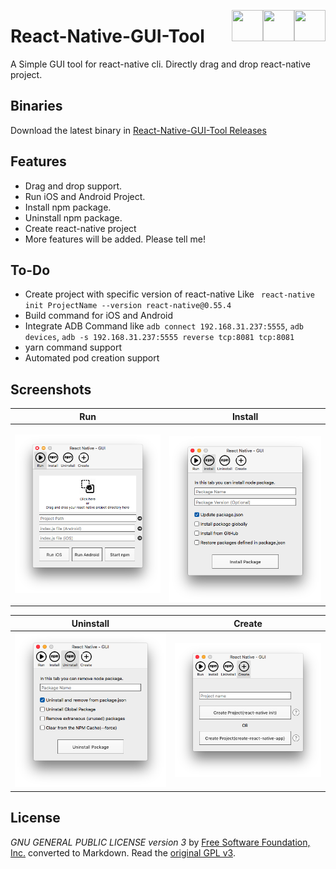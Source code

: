  
 [<img align="right" src="https://cdn.jsdelivr.net/npm/simple-icons@latest/icons/instagram.svg" width="50" height="50" />](http://www.instagram.com/gajjartejas)
 [<img align="right" src="https://cdn.jsdelivr.net/npm/simple-icons@latest/icons/twitter.svg" width="50" height="50" />](http://www.twitter.com/gajjartejas)
 [<img align="right" src="https://cdn.jsdelivr.net/npm/simple-icons@latest/icons/reddit.svg" width="50" height="50" />](http://www.reddit.com/u/gajjartejas)

# React-Native-GUI-Tool

A Simple GUI tool for react-native cli. Directly drag and drop react-native project.


## Binaries
Download the latest binary in [React-Native-GUI-Tool Releases](https://github.com/gajjartejas/React-Native-GUI-Tool/releases/latest)

## Features 
- Drag and drop support.
- Run iOS and Android Project.
- Install npm package.
- Uninstall npm package.
- Create react-native project
- More features will be added. Please tell me!

## To-Do
- Create project with specific version of react-native Like ` react-native init ProjectName --version react-native@0.55.4`
- Build command for iOS and Android
- Integrate ADB Command like `adb connect 192.168.31.237:5555`, `adb devices`, `adb -s 192.168.31.237:5555 reverse tcp:8081 tcp:8081`
- yarn command support
- Automated pod creation support

## Screenshots
Run             |  Install
:-------------------------:|:-------------------------:
![](/Images/Screenshot1.png?raw=tru)  |  ![](/Images/Screenshot2.png?raw=tru)

Uninstall             |  Create
:-------------------------:|:-------------------------:
![](/Images/Screenshot3.png?raw=tru)  |  ![](/Images/Screenshot4.png?raw=tru)


## License
*GNU GENERAL PUBLIC LICENSE version 3* by [Free Software Foundation, Inc.](http://fsf.org/) converted to Markdown.
Read the [original GPL v3](http://www.gnu.org/licenses/).
